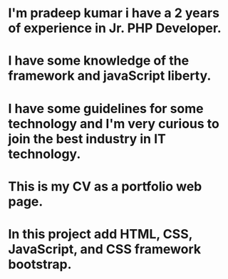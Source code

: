 # I'm pradeep kumar i have a 2 years of experience in Jr. PHP Developer.
# I have some knowledge of the framework and javaScript liberty.
# I have some guidelines for some technology and I'm very curious to join the best industry in IT technology.
# This is my CV as a portfolio web page.
#  In this project add HTML, CSS, JavaScript, and CSS framework bootstrap.